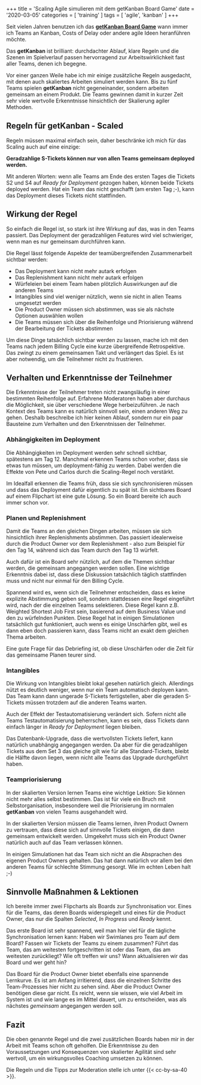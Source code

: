 +++
title = 'Scaling Agile simulieren mit dem getKanban Board Game'
date = '2020-03-05'
categories = [ 'training' ]
tags = [ 'agile', 'kanban' ]
+++

Seit vielen Jahren benutzen ich das [**getKanban Board Game**][1] wann immer ich Teams an Kanban, Costs of Delay oder andere agile Ideen heranführen möchte.

Das **getKanban** ist brilliant: durchdachter Ablauf, klare Regeln und die Szenen im Spielverlauf passen hervorragend zur Arbeitswirklichkeit fast aller Teams, denen ich begegne.
<!--more-->

Vor einer ganzen Weile habe ich mir einige zusätzliche Regeln ausgedacht, mit denen auch skaliertes Arbeiten simuliert werden kann. Bis zu fünf Teams spielen **getKanban** nicht gegeneinander, sondern arbeiten gemeinsam an einem Produkt. Die Teams gewinnen damit in kurzer Zeit sehr viele wertvolle Erkenntnisse hinsichtlich der Skalierung agiler Methoden.

## Regeln für getKanban - Scaled
Regeln müssen maximal einfach sein, daher beschränke ich mich für das Scaling auch auf eine einzige:

**Geradzahlige S-Tickets können nur von allen Teams gemeinsam deployed werden.**

Mit anderen Worten: wenn alle Teams am Ende des ersten Tages die Tickets S2 und S4 auf _Ready for Deployment_ gezogen haben, können beide Tickets deployed werden. Hat ein Team das nicht geschafft (am ersten Tag ;-), kann das Deployment dieses Tickets nicht stattfinden.

## Wirkung der Regel
So einfach die Regel ist, so stark ist ihre Wirkung auf das, was in den Teams passiert. Das Deployment der geradzahligen Features wird viel schwieriger, wenn man es nur gemeinsam durchführen kann.

Die Regel lässt folgende Aspekte der teamübergreifenden Zusammenarbeit sichtbar werden:
- Das Deployment kann nicht mehr autark erfolgen
- Das Replenishment kann nicht mehr autark erfolgen
- Würfeleien bei einem Team haben plötzlich Auswirkungen auf die anderen Teams
- Intangibles sind viel weniger nützlich, wenn sie nicht in allen Teams umgesetzt werden
- Die Product Owner müssen sich abstimmen, was sie als nächste Optionen auswählen wollen
- Die Teams müssen sich über die Reihenfolge und Priorisierung während der Bearbeitung der Tickets abstimmen

Um diese Dinge tatsächlich sichtbar werden zu lassen, mache ich mit den Teams nach jedem Billing Cycle eine kurze übergreifende Retrospektive. Das zwingt zu einem gemeinsamen Takt und verlängert das Spiel. Es ist aber notwendig, um die Teilnehmer nicht zu frustrieren.

## Verhalten und Erkenntnisse der Teilnehmer
Die Erkenntnisse der Teilnehmer treten nicht zwangsläufig in einer bestimmten Reihenfolge auf. Erfahrene Moderatoren haben aber durchaus die Möglichkeit, sie über verschiedene Wege herbeizuführen. Je nach Kontext des Teams kann es natürlich sinnvoll sein, einen anderen Weg zu gehen. Deshalb beschreibe ich hier keinen Ablauf, sondern nur ein paar Bausteine zum Verhalten und den Erkenntnissen der Teilnehmer.

### Abhängigkeiten im Deployment
Die Abhängigkeiten im Deployment werden sehr schnell sichtbar, spätestens am Tag 12. Manchmal erkennen Teams schon vorher, dass sie etwas tun müssen, um deployment-fähig zu werden. Dabei werden die Effekte von Pete und Carlos durch die Scaling-Regel noch verstärkt.

Im Idealfall erkennen die Teams früh, dass sie sich synchronisieren müssen und dass das Deployment dafür eigentlich zu spät ist. Ein sichtbares Board auf einem Flipchart ist eine gute Lösung. So ein Board bereite ich auch immer schon vor.

### Planen und Replenishment
Damit die Teams an den gleichen Dingen arbeiten, müssen sie sich hinsichtlich ihrer Replenishments abstimmen. Das passiert idealerweise durch die Product Owner vor dem Replenishment - also zum Beispiel für den Tag 14, während sich das Team durch den Tag 13 würfelt.

Auch dafür ist ein Board sehr nützlich, auf dem die Themen sichtbar werden, die gemeinsam angegangen werden sollen. Eine wichtige Erkenntnis dabei ist, dass diese Diskussion tatsächlich täglich stattfinden muss und nicht nur einmal für den Billing Cycle.

Spannend wird es, wenn sich die Teilnehmer entscheiden, dass es keine explizite Abstimmung geben soll, sondern stattdessen eine Regel eingeführt wird, nach der die einzelnen Teams selektieren.
Diese Regel kann z.B. Weighted Shortest Job First sein, basierend auf dem Business Value und den zu würfelnden Punkten. Diese Regel hat in einigen Simulationen tatsächlich gut funktioniert, auch wenn es einige Unschärfen gibt, weil es dann eben doch passieren kann, dass Teams nicht an exakt dem gleichen Thema arbeiten.
  
Eine gute Frage für das Debriefing ist, ob diese Unschärfen oder die Zeit für das gemeinsame Planen teurer sind.

### Intangibles
Die Wirkung von Intangibles bleibt lokal gesehen natürlich gleich. Allerdings nützt es deutlich weniger, wenn nur ein Team automatisch deployen kann. Das Team kann dann ungerade S-Tickets fertigstellen, aber die geraden S-Tickets müssen trotzdem auf die anderen Teams warten.

Auch der Effekt der Testautomatisierung verändert sich. Sofern nicht alle Teams Testautomatisierung beherrschen, kann es sein, dass Tickets dann einfach länger in _Ready for Deployment_ liegen bleiben.

Das Datenbank-Upgrade, dass die wertvollsten Tickets liefert, kann natürlich unabhängig angegangen werden. Da aber für die geradzahligen Tickets aus dem Set 3 das gleiche gilt wie für alle Standard-Tickets, bleibt die Hälfte davon liegen, wenn nicht alle Teams das Upgrade durchgeführt haben.

### Teampriorisierung
In der skalierten Version lernen Teams eine wichtige Lektion: Sie können nicht mehr alles selbst bestimmen. Das ist für viele ein Bruch mit Selbstorganisation, insbesondere weil die Priorisierung im normalen **getKanban** von vielen Teams ausgehandelt wird.

In der skalierten Version müssen die Teams lernen, ihren Product Ownern zu vertrauen, dass diese sich auf sinnvolle Tickets einigen, die dann gemeinsam entwickelt werden. Umgekehrt muss sich ein Product Owner natürlich auch auf das Team verlassen können.

In einigen Simulationen hat das Team sich nicht an die Absprachen des eigenen Product Owners gehalten. Das hat dann natürlich vor allem bei den anderen Teams für schlechte Stimmung gesorgt. Wie im echten Leben halt ;-)

## Sinnvolle Maßnahmen & Lektionen
Ich bereite immer zwei Flipcharts als Boards zur Synchronisation vor. Eines für die Teams, das deren Boards widerspiegelt und eines für die Product Owner, das nur die Spalten _Selected_, _In Progress_ und _Ready_ kennt.

 Das erste Board ist sehr spannend, weil man hier viel für die tägliche Synchronisation lernen kann: Haben wir Swimlanes pro Team auf dem Board? Fassen wir Tickets der Teams zu einem zusammen? Führt das Team, das am weitesten fortgeschritten ist oder das Team, das am weitesten zurückliegt? Wie oft treffen wir uns? Wann aktualisieren wir das Board und wer geht hin?

Das Board für die Product Owner bietet ebenfalls eine spannende Lernkurve. Es ist am Anfang irritierend, dass die einzelnen Schritte des Team-Prozesses hier nicht zu sehen sind. Aber die Product Owner benötigen diese gar nicht. Es reicht, wenn sie wissen, wie viel Arbeit im System ist und wie lange es im Mittel dauert, um zu entscheiden, was als nächstes _gemeinsam_ angegangen werden soll.

## Fazit
Die oben genannte Regel und die zwei zusätzlichen Boards haben mir in der Arbeit mit Teams schon oft geholfen. Die Erkenntnisse zu den Voraussetzungen und Konsequenzen von skalierter Agilität sind sehr wertvoll, um ein wirkungsvolles Coaching umsetzen zu können.


[1]:	https://getkanban.com/ "The getKanban Board Game"
Die Regeln und die Tipps zur Moderation stelle ich unter {{< cc-by-sa-40 >}}.
